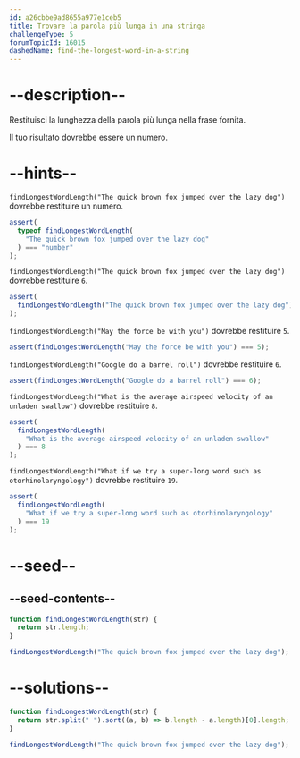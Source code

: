 ```yaml
---
id: a26cbbe9ad8655a977e1ceb5
title: Trovare la parola più lunga in una stringa
challengeType: 5
forumTopicId: 16015
dashedName: find-the-longest-word-in-a-string
---
```


# --description--

Restituisci la lunghezza della parola più lunga nella frase fornita.

Il tuo risultato dovrebbe essere un numero.

# --hints--

`findLongestWordLength("The quick brown fox jumped over the lazy dog")` dovrebbe restituire un numero.

```js
assert(
  typeof findLongestWordLength(
    "The quick brown fox jumped over the lazy dog"
  ) === "number"
);
```

`findLongestWordLength("The quick brown fox jumped over the lazy dog")` dovrebbe restituire `6`.

```js
assert(
  findLongestWordLength("The quick brown fox jumped over the lazy dog") === 6
);
```

`findLongestWordLength("May the force be with you")` dovrebbe restituire `5`.

```js
assert(findLongestWordLength("May the force be with you") === 5);
```

`findLongestWordLength("Google do a barrel roll")` dovrebbe restituire `6`.

```js
assert(findLongestWordLength("Google do a barrel roll") === 6);
```

`findLongestWordLength("What is the average airspeed velocity of an unladen swallow")` dovrebbe restituire `8`.

```js
assert(
  findLongestWordLength(
    "What is the average airspeed velocity of an unladen swallow"
  ) === 8
);
```

`findLongestWordLength("What if we try a super-long word such as otorhinolaryngology")` dovrebbe restituire `19`.

```js
assert(
  findLongestWordLength(
    "What if we try a super-long word such as otorhinolaryngology"
  ) === 19
);
```

# --seed--

## --seed-contents--

```js
function findLongestWordLength(str) {
  return str.length;
}

findLongestWordLength("The quick brown fox jumped over the lazy dog");
```

# --solutions--

```js
function findLongestWordLength(str) {
  return str.split(" ").sort((a, b) => b.length - a.length)[0].length;
}

findLongestWordLength("The quick brown fox jumped over the lazy dog");
```
